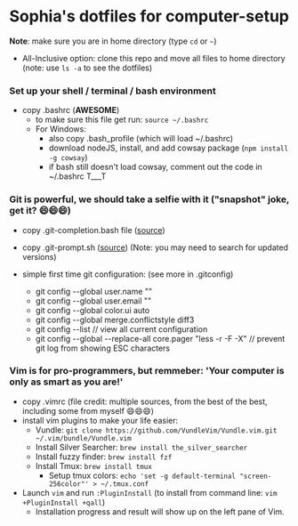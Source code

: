 # Sophia's dotfiles for computer-setup

**Note**: make sure you are in home directory (type `cd` or `~`)
* All-Inclusive option: clone this repo and move all files to home directory (note: use `ls -a` to see the dotfiles)

### Set up your shell / terminal / bash environment
* copy .bashrc (**AWESOME**)
  * to make sure this file get run: `source ~/.bashrc`
  * For Windows: 
    * also copy .bash_profile (which will load ~/.bashrc)
    * download nodeJS, install, and add cowsay package (`npm install -g cowsay`)
    * if bash still doesn't load cowsay, comment out the code in ~/.bashrc T___T

### Git is powerful, we should take a selfie with it ("snapshot" joke, get it? :smile::smile::smile:)
* copy .git-completion.bash file ([source](https://raw.githubusercontent.com/git/git/master/contrib/completion/git-completion.bash))
* copy .git-prompt.sh ([source](https://raw.githubusercontent.com/git/git/master/contrib/completion/git-prompt.sh))
(Note: you may need to search for updated versions)

* simple first time git configuration: (see more in .gitconfig)
  * git config --global user.name "<Your-Full-Name>"
  * git config --global user.email "<your-email-address>"
  * git config --global color.ui auto
  * git config --global merge.conflictstyle diff3
  * git config --list // view all current configuration
  * git config --global --replace-all core.pager "less -r -F -X" // prevent git log from showing ESC characters

### Vim is for pro-programmers, but remmeber: 'Your computer is only as smart as you are!'
* copy .vimrc (file credit: multiple sources, from the best of the best, including some from myself :smile::smile::smile:)
* install vim plugins to make your life easier:
  * Vundle: `git clone https://github.com/VundleVim/Vundle.vim.git ~/.vim/bundle/Vundle.vim`
  * Install Silver Searcher: `brew install the_silver_searcher`
  * Install fuzzy finder: `brew install fzf`
  * Install Tmux: `brew install tmux`
    * Setup tmux colors: `echo 'set -g default-terminal "screen-256color"' > ~/.tmux.conf`
* Launch `vim` and run `:PluginInstall` (to install from command line: `vim +PluginInstall +qall`)
  * Installation progress and result will show up on the left pane of Vim.

